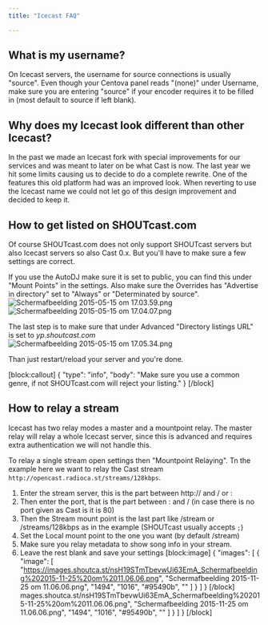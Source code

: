 ```yaml
---
title: "Icecast FAQ"

---
```


## What is my username?

On Icecast servers, the username for source connections is usually "source". Even though your Centova panel reads "(none)" under Username, make sure you are entering "source" if your encoder requires it to be filled in (most default to source if left blank).

## Why does my Icecast look different than other Icecast?

In the past we made an Icecast fork with special improvements for our services and was meant to later on be what Cast is now. The last year we hit some limits causing us to decide to do a complete rewrite. One of the features this old platform had was an improved look. When reverting to use the Icecast name we could not let go of this design improvement and decided to keep it.

## How to get listed on SHOUTcast.com

Of course SHOUTcast.com does not only support SHOUTcast servers but also Icecast servers so also Cast 0.x. But you'll have to make sure a few settings are correct.

If you use the AutoDJ make sure it is set to public, you can find this under "Mount Points" in the settings. Also make sure the Overrides has "Advertise in directory" set to "Always" or "Determinated by source".![Schermafbeelding 2015-05-15 om 17.03.59.png](https://i.imgur.com/YkffmFY.png)  ![Schermafbeelding 2015-05-15 om 17.04.07.png](https://i.imgur.com/q2kdQiG.png) 

The last step is to make sure that under Advanced "Directory listings URL" is set to *yp.shoutcast.com*
![Schermafbeelding 2015-05-15 om 17.05.34.png](https://i.imgur.com/nuX6VSl.png) 

Than just restart/reload your server and you're done.

[block:callout]
{
  "type": "info",
  "body": "Make sure you use a common genre, if not SHOUTcast.com will reject your listing."
}
[/block]


## How to relay a stream

Icecast has two relay modes a master and a mountpoint relay. The master relay will relay a whole Icecast server, since this is advanced and requires extra authentication we will not handle this.

To relay a single stream open settings then "Mountpoint Relaying".
Tn the example here we want to relay the Cast stream `http://opencast.radioca.st/streams/128kbps`.

1) Enter the stream server, this is the part between http:// and / or : 
2) Then enter the port, that is the part between : and / (in case there is no port given as Cast is it is 80)
3) Then the Stream mount point is the last part like /stream or /streams/128kbps as in the example (SHOUTcast usually accepts `;`)
4) Set the Local mount point to the one you want (by default /stream)
5) Make sure you relay metadata to show song info in your stream.
6) Leave the rest blank and save your settings
[block:image]
{
  "images": [
    {
      "image": [
        "https://images.shoutca.st/nsH19STmTbevwUi63EmA_Schermafbeelding%202015-11-25%20om%2011.06.06.png",
        "Schermafbeelding 2015-11-25 om 11.06.06.png",
        "1494",
        "1016",
        "#95490b",
        ""
      ]
    }
  ]
}
[/block]
mages.shoutca.st/nsH19STmTbevwUi63EmA_Schermafbeelding%202015-11-25%20om%2011.06.06.png",
        "Schermafbeelding 2015-11-25 om 11.06.06.png",
        "1494",
        "1016",
        "#95490b",
        ""
      ]
    }
  ]
}
[/block]